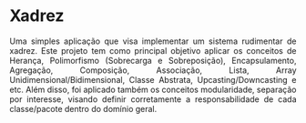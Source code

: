 # Xadrez
<p align="justify">Uma simples aplicação que visa implementar um sistema rudimentar de xadrez. Este projeto tem como principal objetivo aplicar os conceitos de Herança, Polimorfismo (Sobrecarga e Sobreposição), Encapsulamento, Agregação, Composição, Associação, Lista, Array Unidimensional/Bidimensional, Classe Abstrata, Upcasting/Downcasting e etc. Além disso, foi aplicado também os conceitos modularidade, separação por interesse, visando definir corretamente a responsabilidade de cada classe/pacote dentro do domínio geral.</p>


